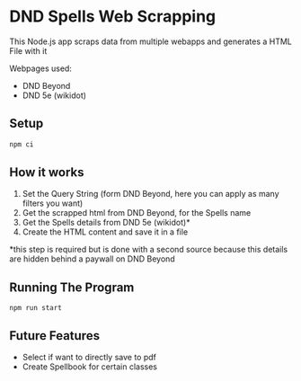 # DND Spells Web Scrapping

This Node.js app scraps data from multiple webapps and generates a HTML File with it

Webpages used:

- DND Beyond
- DND 5e (wikidot)

## Setup

```bash
npm ci
```

## How it works

1. Set the Query String (form DND Beyond, here you can apply as many filters you want)
3. Get the scrapped html from DND Beyond, for the Spells name
4. Get the Spells details from DND 5e (wikidot)*
5. Create the HTML content and save it in a file

*this step is required but is done with a second source because this details are hidden behind a paywall on DND Beyond

## Running The Program

```
npm run start
```

## Future Features

- Select if want to directly save to pdf
- Create Spellbook for certain classes